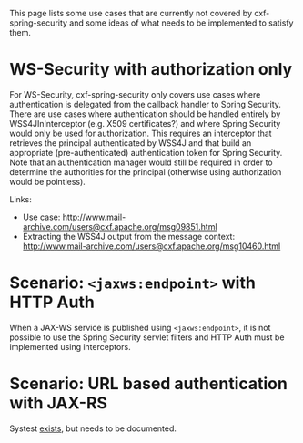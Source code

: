 This page lists some use cases that are currently not covered by cxf-spring-security and some ideas of what needs to be implemented to satisfy them.

# WS-Security with authorization only #

For WS-Security, cxf-spring-security only covers use cases where authentication is delegated from the callback handler to Spring Security. There are use cases where authentication should be handled entirely by WSS4JInInterceptor (e.g. X509 certificates?) and where Spring Security would only be used for authorization. This requires an interceptor that retrieves the principal authenticated by WSS4J and that build an appropriate (pre-authenticated) authentication token for Spring Security. Note that an authentication manager would still be required in order to determine the authorities for the principal (otherwise using authorization would be pointless).

Links:

  * Use case: http://www.mail-archive.com/users@cxf.apache.org/msg09851.html
  * Extracting the WSS4J output from the message context: http://www.mail-archive.com/users@cxf.apache.org/msg10460.html

# Scenario: `<jaxws:endpoint>` with HTTP Auth #

When a JAX-WS service is published using `<jaxws:endpoint>`, it is not possible to use the Spring Security servlet filters and HTTP Auth must be implemented using interceptors.

# Scenario: URL based authentication with JAX-RS #

Systest [exists](http://svn.apache.org/repos/asf/cxf/sandbox/veithen/cxf-spring-security/cxf-systests-spring-security/src/test/resources/security_spring_url_based_auth_jaxrs/WEB-INF/beans.xml), but needs to be documented.